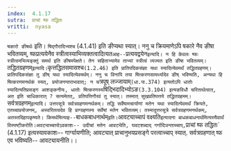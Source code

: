 ```yaml
---
index:  4.1.17
sutra:  प्राचां ष्फ तद्धितः
vritti:  nyasa
---
```


`षकारो ङीषर्थः` इति। `षिद्गौरादिभ्यश्च` (4.1.41) इति ङीप्यथा स्यात्। ननु च क्रियमाणेऽपि षकारे नैव ङीषा भवितव्यम्, ष्फप्रत्ययेनैव स्त्रीत्वस्याभिव्यक्तत्वादित्यत` आह-- `प्रत्ययद्वयेन` इत्यादि। न हि केवलः ष्फः स्त्रीत्वमभिव्यङ्क्तुं समर्थ इति ङीषमपेक्षते। तेन सहिताभ्यामेव ताभ्यां स्त्रीत्वं व्यज्यत इति ङीषा भवितव्यम्। `तद्धितग्रहणम्` इत्यादि। `कृत्तद्धितसमासश्च` (1.2.46) इति प्रातिपदिकसंज्ञा यथा स्यादित्येवमर्थं तद्धितग्रहणम्। प्रातिपदिकसंज्ञा तु ङीष् यथा स्यादित्येवमर्थम्। ननु च विनापि तया षित्करणसामर्थ्यादेव ङीष् भविष्यति, अन्यथा हि षित्करणमनर्थकं स्यत्, प्रयोजनन्तराभावात्; न च `त्रपूष् लज्जायाम्` (धा.पा.374) इत्यतोऽपि धातोः स्यादित्यतिप्रसङ्ग आशङ्कनीयः, धातोः षित्करणस्य `षिद्भिदादिभ्योऽङ` (3.3.104) इत्यङविधौ चरितार्थत्वात्, अत इति चाधिकारात् ? सत्यमेतत्, प्रतिपत्तिगौरवं तु स्यात्। तस्मात् सुखप्रतिपत्तये तद्धितग्रहमम्।
`सर्वत्रग्रहणम्` इत्यादि। उत्तरसूत्रे सर्वत्रग्रहणमनर्थकम्। तद्धि सर्वेषामचार्याणां मतेन यथा स्यादित्येवमर्थं क्रियते, एतच्चाप्रयोजनम्, अस्वरितत्वदेव हि प्राग्ग्रहणस्य सर्वेषां मतेन भवितव्यम्। तस्मादुत्तरसूत्रे सर्वत्रग्रहणमनर्थकम्, अतस्तदिहापकृष्यते। किमर्थमित्याह-- `बाधकबाधनार्थम्` इति। `आवट्याच्चापं वक्ष्यति` इत्यादना बाधकबाधनार्थमित्यस्यैवार्थं विस्पष्टीकरोति।अवट्याच्चापोऽवकाशः-- उदीचां मतेन आवट्येति, घवटशब्दाद् गर्गादिञन्ताच्चाप्, `प्राचां ष्फ तद्धितः` (4.1.17) इत्यस्यावकाशः-- गार्ग्यायणीति; आवट्यात् प्राचानुभयप्रसङ्गे परत्वाच्चाप् स्यात्. सर्वत्रग्रहणात् ष्फ एव भविष्यति-- आवट्यायनीति।।

